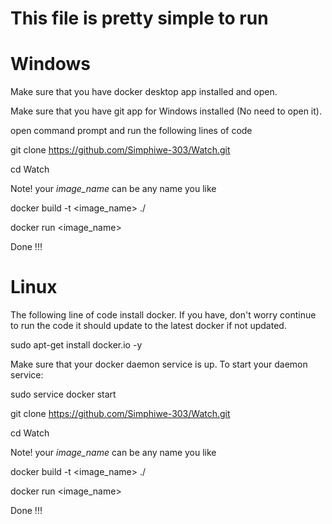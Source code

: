 # This file is pretty simple to run

# Windows

Make sure that you have docker desktop app installed and open.

Make sure that you have git app for Windows installed (No need to open it).

open command prompt and run the following lines of code

git clone https://github.com/Simphiwe-303/Watch.git

cd Watch

Note! your *image_name* can be any name you like 

docker build -t <image_name> ./

docker run <image_name>

Done !!!

# Linux

The following line of code install docker. If you have, don't worry continue to run the code it should update to the latest docker if not updated.

sudo apt-get install docker.io -y


Make sure that your docker daemon service is up. To start your daemon service:

sudo service docker start


git clone https://github.com/Simphiwe-303/Watch.git

cd Watch

Note! your *image_name* can be any name you like 

docker build -t <image_name> ./

docker run <image_name>

Done !!!
